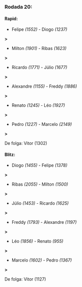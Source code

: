 ### Rodada 20:

#### Rapid:

* Felipe *(1552)*     -     Diogo *(1237)*

 **>** 
* Milton *(1901)*     -     Ribas *(1623)*

 **>** 
* Ricardo *(1771)*     -     Júlio *(1677)*

 **>** 
* Alexandre *(1155)*     -     Freddy *(1886)*

 **>** 
* Renato *(1245)*     -     Léo *(1927)*

 **>** 
* Pedro *(1227)*     -     Marcelo *(2149)*

 **>** 

De folga: Vitor (1302)

#### Blitz:

* Diogo *(1455)*     -     Felipe *(1378)*

 **>** 
* Ribas *(2055)*     -     Milton *(1500)*

 **>** 
* Júlio *(1453)*     -     Ricardo *(1625)*

 **>** 
* Freddy *(1793)*     -     Alexandre *(1197)*

 **>** 
* Léo *(1856)*     -     Renato *(955)*

 **>** 
* Marcelo *(1602)*     -     Pedro *(1367)*

 **>** 

De folga: Vitor (1127)

